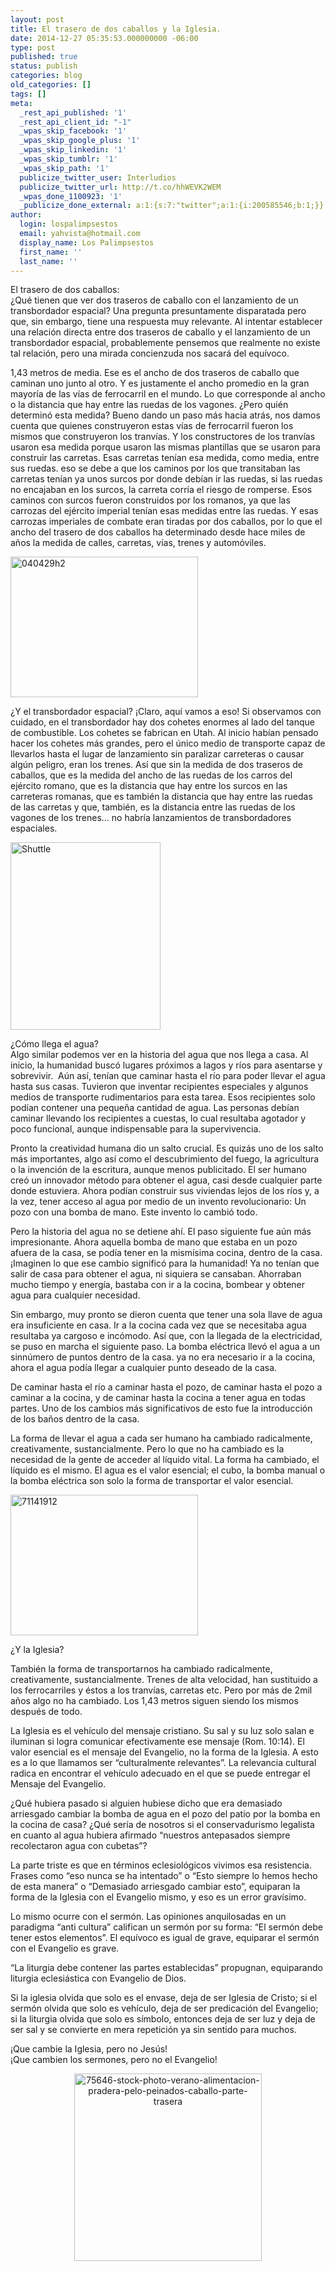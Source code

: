 ```yaml
---
layout: post
title: El trasero de dos caballos y la Iglesia.
date: 2014-12-27 05:35:53.000000000 -06:00
type: post
published: true
status: publish
categories: blog
old_categories: []
tags: []
meta:
  _rest_api_published: '1'
  _rest_api_client_id: "-1"
  _wpas_skip_facebook: '1'
  _wpas_skip_google_plus: '1'
  _wpas_skip_linkedin: '1'
  _wpas_skip_tumblr: '1'
  _wpas_skip_path: '1'
  publicize_twitter_user: Interludios
  publicize_twitter_url: http://t.co/hhWEVK2WEM
  _wpas_done_1100923: '1'
  _publicize_done_external: a:1:{s:7:"twitter";a:1:{i:200585546;b:1;}}
author:
  login: lospalimpsestos
  email: yahvista@hotmail.com
  display_name: Los Palimpsestos
  first_name: ''
  last_name: ''
---
```

<p>El trasero de dos caballos:<br />
¿Qué tienen que ver dos traseros de caballo con el lanzamiento de un transbordador espacial? Una pregunta presuntamente disparatada pero que, sin embargo, tiene una respuesta muy relevante. Al intentar establecer una relación directa entre dos traseros de caballo y el lanzamiento de un transbordador espacial, probablemente pensemos que realmente no existe tal relación, pero una mirada concienzuda nos sacará del equívoco.</p>
<p>1,43 metros de media. Ese es el ancho de dos traseros de caballo que caminan uno junto al otro. Y es justamente el ancho promedio en la gran mayoría de las vías de ferrocarril en el mundo. Lo que corresponde al ancho o la distancia que hay entre las ruedas de los vagones. ¿Pero quién determinó esta medida? Bueno dando un paso más hacia atrás, nos damos cuenta que quienes construyeron estas vías de ferrocarril fueron los mismos que construyeron los tranvías. Y los constructores de los tranvías usaron esa medida porque usaron las mismas plantillas que se usaron para construir las carretas. Esas carretas tenían esa medida, como media, entre sus ruedas. eso se debe a que los caminos por los que transitaban las carretas tenían ya unos surcos por donde debían ir las ruedas, si las ruedas no encajaban en los surcos, la carreta corría el riesgo de romperse. Esos caminos con surcos fueron construidos por los romanos, ya que las carrozas del ejército imperial tenían esas medidas entre las ruedas. Y esas carrozas imperiales de combate eran tiradas por dos caballos, por lo que el ancho del trasero de dos caballos ha determinado desde hace miles de años la medida de calles, carretas, vías, trenes y automóviles.</p>
<p><a href="https://lospalimpsestos.files.wordpress.com/2014/12/040429h2.jpg"><img class=" size-medium wp-image-2118 aligncenter" src="{{ site.baseurl }}/assets/040429h2.jpg&amp;h=225" alt="040429h2" width="300" height="225" /></a></p>
<p>¿Y el transbordador espacial? ¡Claro, aquí vamos a eso! Si observamos con cuidado, en el transbordador hay dos cohetes enormes al lado del tanque de combustible. Los cohetes se fabrican en Utah. Al inicio habían pensado hacer los cohetes más grandes, pero el único medio de transporte capaz de llevarlos hasta el lugar de lanzamiento sin paralizar carreteras o causar algún peligro, eran los trenes. Así que sin la medida de dos traseros de caballos, que es la medida del ancho de las ruedas de los carros del ejército romano, que es la distancia que hay entre los surcos en las carreteras romanas, que es también la distancia que hay entre las ruedas de las carretas y que, también, es la distancia entre las ruedas de los vagones de los trenes… no habría lanzamientos de transbordadores espaciales.</p>
<p><a href="https://lospalimpsestos.files.wordpress.com/2014/12/shuttle.jpeg"><img class=" size-medium wp-image-2119 aligncenter" src="{{ site.baseurl }}/assets/shuttle.jpeg&amp;h=300" alt="Shuttle" width="240" height="300" /></a></p>
<p>¿Cómo llega el agua?<br />
Algo similar podemos ver en la historia del agua que nos llega a casa. Al inicio, la humanidad buscó lugares próximos a lagos y ríos para asentarse y sobrevivir.  Aún así, tenían que caminar hasta el río para poder llevar el agua hasta sus casas. Tuvieron que inventar recipientes especiales y algunos medios de transporte rudimentarios para esta tarea. Esos recipientes solo podían contener una pequeña cantidad de agua. Las personas debían caminar llevando los recipientes a cuestas, lo cual resultaba agotador y poco funcional, aunque indispensable para la supervivencia.</p>
<p>Pronto la creatividad humana dio un salto crucial. Es quizás uno de los salto más importantes, algo así como el descubrimiento del fuego, la agricultura o la invención de la escritura, aunque menos publicitado. El ser humano creó un innovador método para obtener el agua, casi desde cualquier parte donde estuviera. Ahora podían construir sus viviendas lejos de los ríos y, a la vez, tener acceso al agua por medio de un invento revolucionario: Un pozo con una bomba de mano. Este invento lo cambió todo.</p>
<p>Pero la historia del agua no se detiene ahí. El paso siguiente fue aún más impresionante. Ahora aquella bomba de mano que estaba en un pozo afuera de la casa, se podía tener en la mismísima cocina, dentro de la casa. ¡Imaginen lo que ese cambio significó para la humanidad! Ya no tenían que salir de casa para obtener el agua, ni siquiera se cansaban. Ahorraban mucho tiempo y energía, bastaba con ir a la cocina, bombear y obtener agua para cualquier necesidad.</p>
<p>Sin embargo, muy pronto se dieron cuenta que tener una sola llave de agua era insuficiente en casa. Ir a la cocina cada vez que se necesitaba agua resultaba ya cargoso e incómodo. Así que, con la llegada de la electricidad, se puso en marcha el siguiente paso. La bomba eléctrica llevó el agua a un sinnúmero de puntos dentro de la casa. ya no era necesario ir a la cocina, ahora el agua podía llegar a cualquier punto deseado de la casa.</p>
<p>De caminar hasta el río a caminar hasta el pozo, de caminar hasta el pozo a caminar a la cocina, y de caminar hasta la cocina a tener agua en todas partes. Uno de los cambios más significativos de esto fue la introducción de los baños dentro de la casa.</p>
<p>La forma de llevar el agua a cada ser humano ha cambiado radicalmente, creativamente, sustancialmente. Pero lo que no ha cambiado es la necesidad de la gente de acceder al líquido vital. La forma ha cambiado, el líquido es el mismo. El agua es el valor esencial; el cubo, la bomba manual o la bomba eléctrica son solo la forma de transportar el valor esencial.</p>
<p><a href="https://lospalimpsestos.files.wordpress.com/2014/12/71141912.jpg"><img class=" size-medium wp-image-2120 aligncenter" src="{{ site.baseurl }}/assets/71141912.jpg&amp;h=225" alt="71141912" width="300" height="225" /></a></p>
<p>¿Y la Iglesia?</p>
<p>También la forma de transportarnos ha cambiado radicalmente, creativamente, sustancialmente. Trenes de alta velocidad, han sustituido a los ferrocarriles y éstos a los tranvías, carretas etc. Pero por más de 2mil años algo no ha cambiado. Los 1,43 metros siguen siendo los mismos después de todo.</p>
<p>La Iglesia es el vehículo del mensaje cristiano. Su sal y su luz solo salan e iluminan si logra comunicar efectivamente ese mensaje (Rom. 10:14). El valor esencial es el mensaje del Evangelio, no la forma de la Iglesia. A esto es a lo que llamamos ser “culturalmente relevantes”. La relevancia cultural radica en encontrar el vehículo adecuado en el que se puede entregar el Mensaje del Evangelio.</p>
<p>¿Qué hubiera pasado si alguien hubiese dicho que era demasiado arriesgado cambiar la bomba de agua en el pozo del patio por la bomba en la cocina de casa? ¿Qué sería de nosotros si el conservadurismo legalista en cuanto al agua hubiera afirmado “nuestros antepasados siempre recolectaron agua con cubetas”?</p>
<p>La parte triste es que en términos eclesiológicos vivimos esa resistencia. Frases como “eso nunca se ha intentado” o “Esto siempre lo hemos hecho de esta manera” o “Demasiado arriesgado cambiar esto”, equiparan la forma de la Iglesia con el Evangelio mismo, y eso es un error gravísimo.</p>
<p>Lo mismo ocurre con el sermón. Las opiniones anquilosadas en un paradigma “anti cultura” califican un sermón por su forma: “El sermón debe tener estos elementos”. El equívoco es igual de grave, equiparar el sermón con el Evangelio es grave.</p>
<p>“La liturgia debe contener las partes establecidas” propugnan, equiparando liturgia eclesiástica con Evangelio de Dios.</p>
<p>Si la iglesia olvida que solo es el envase, deja de ser Iglesia de Cristo; si el sermón olvida que solo es vehículo, deja de ser predicación del Evangelio; si la liturgia olvida que solo es símbolo, entonces deja de ser luz y deja de ser sal y se convierte en mera repetición ya sin sentido para muchos.</p>
<p>¡Que cambie la Iglesia, pero no Jesús!<br />
¡Que cambien los sermones, pero no el Evangelio!</p>
<p style="text-align:center;"><a href="https://lospalimpsestos.files.wordpress.com/2014/12/75646-stock-photo-verano-alimentacion-pradera-pelo-peinados-caballo-parte-trasera.jpg"><img class="alignnone size-medium wp-image-2122" src="{{ site.baseurl }}/assets/75646-stock-photo-verano-alimentacion-pradera-pelo-peinados-caballo-parte-trasera.jpg" alt="75646-stock-photo-verano-alimentacion-pradera-pelo-peinados-caballo-parte-trasera" width="300" height="300" /></a></p>
